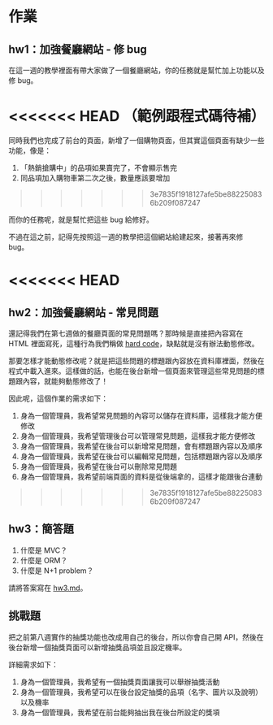 # 作業

## hw1：加強餐廳網站 - 修 bug

在這一週的教學裡面有帶大家做了一個餐廳網站，你的任務就是幫忙加上功能以及修 bug。

<<<<<<< HEAD
（範例跟程式碼待補）
=======
同時我們也完成了前台的頁面，新增了一個購物頁面，但其實這個頁面有缺少一些功能，像是：

1. 「熱銷搶購中」的品項如果賣完了，不會顯示售完
2. 同品項加入購物車第二次之後，數量應該要增加
>>>>>>> 3e7835f1918127afe5be882250836b209f087247

而你的任務呢，就是幫忙把這些 bug 給修好。

不過在這之前，記得先按照這一週的教學把這個網站給建起來，接著再來修 bug。

<<<<<<< HEAD
=======
## hw2：加強餐廳網站 - 常見問題

還記得我們在第七週做的餐廳頁面的常見問題嗎？那時候是直接把內容寫在 HTML 裡面寫死，這種行為我們稱做 [hard code](https://zh.wikipedia.org/wiki/%E5%AF%AB%E6%AD%BB)，缺點就是沒有辦法動態修改。

那要怎樣才能動態修改呢？就是把這些問題的標題跟內容放在資料庫裡面，然後在程式中載入進來。這樣做的話，也能在後台新增一個頁面來管理這些常見問題的標題跟內容，就能夠動態修改了！

因此呢，這個作業的需求如下：

1. 身為一個管理員，我希望常見問題的內容可以儲存在資料庫，這樣我才能方便修改
2. 身為一個管理員，我希望管理後台可以管理常見問題，這樣我才能方便修改
3. 身為一個管理員，我希望在後台可以新增常見問題，會有標題跟內容以及順序
4. 身為一個管理員，我希望在後台可以編輯常見問題，包括標題跟內容以及順序
5. 身為一個管理員，我希望在後台可以刪除常見問題
6. 身為一個管理員，我希望前端頁面的資料是從後端拿的，這樣才能跟後台連動

>>>>>>> 3e7835f1918127afe5be882250836b209f087247
## hw3：簡答題

1. 什麼是 MVC？
2. 什麼是 ORM？
3. 什麼是 N+1 problem？

請將答案寫在 [hw3.md](hw3.md)。

## 挑戰題

把之前第八週實作的抽獎功能也改成用自己的後台，所以你會自己開 API，然後在後台新增一個抽獎頁面可以新增抽獎品項並且設定機率。

詳細需求如下：

1. 身為一個管理員，我希望有一個抽獎頁面讓我可以舉辦抽獎活動
2. 身為一個管理員，我希望可以在後台設定抽獎的品項（名字、圖片以及說明）以及機率
3. 身為一個管理員，我希望在前台能夠抽出我在後台所設定的獎項
